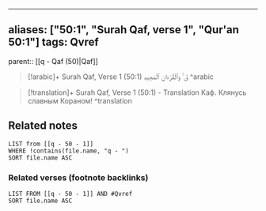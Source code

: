 
---
aliases: ["50:1", "Surah Qaf, verse 1", "Qur'an 50:1"]
tags: Qvref
---

parent:: [[q - Qaf (50)|Qaf]]

> [!arabic]+ Surah Qaf, Verse 1 (50:1)
> <span class="quran-arabic"> قٓ ۚ وَٱلْقُرْءَانِ ٱلْمَجِيدِ</span>
^arabic

> [!translation]+ Surah Qaf, Verse 1 (50:1) - Translation
> Каф. Клянусь славным Кораном!
^translation



## Related notes
```dataview
LIST from [[q - 50 - 1]]
WHERE !contains(file.name, "q - ")
SORT file.name ASC
```

### Related verses (footnote backlinks)
```dataview
LIST FROM [[q - 50 - 1]] AND #Qvref
SORT file.name ASC
```

